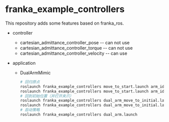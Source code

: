 # franka_example_controllers  
This repository adds some features based on franka_ros.  
- controller  
  - cartesian_admittance_controller_pose -- can not use  
  - cartesian_admittance_controller_torque -- can not use  
  - cartesian_admittance_controller_velocity -- can use  

- application  
  - DualArmMimic  
    ```sh
    # 回归原点
    roslaunch franka_example_controllers move_to_start.launch arm_id:=panda_1  
    roslaunch franka_example_controllers move_to_start.launch arm_id:=panda_2
    # 回到初始位置（并打开夹爪）
    roslaunch franka_example_controllers dual_arm_move_to_initial.launch arm_id:=panda_1
    roslaunch franka_example_controllers dual_arm_move_to_initial.launch arm_id:=panda_2
    # 启动策略  
    roslaunch franka_example_controllers dual_arm.launch
    ```